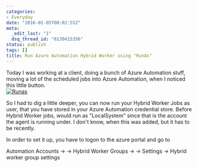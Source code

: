 ```yaml
---
categories:
- Everyday
date: "2016-01-05T00:02:55Z"
meta:
  _edit_last: "1"
  dsq_thread_id: "6130415356"
status: publish
tags: []
title: Run Azure Automation Hybrid Worker using "RunAs"
---
```

Today I was working at a client, doing a bunch of Azure Automation stuff, moving a lot of the scheduled jobs into Azure Automation, when I noticed this little button.  
[![Runas](/assets/images/Runas.png)](http://www.xipher.dk/WordPress/?attachment_id=809)

So I had to dig a little deeper, you can now run your Hybrid Worker Jobs as user, that you have stored in your Azure Automation credential store. Before Hybrid Worker jobs, would run as "LocalSystem" since that is the account the agent is running under. I don't know, when this was added, but it has to be recently.

In order to set it up, you have to logon to the azure portal and go to

Automation Accounts -\> <automation account name> -&gt; Hybrid Worker Groups -&gt; </automation><automation workergroup name> -&gt; Settings -&gt; Hybrid worker group settings</automation>

